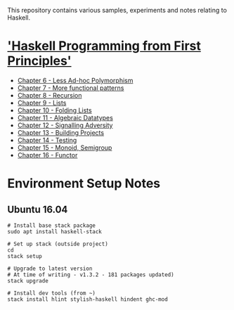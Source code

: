 This repository contains various samples, experiments and notes relating to Haskell.

# ['Haskell Programming from First Principles'](http://haskellbook.com)

- [Chapter 6 - Less Ad-hoc Polymorphism](app/programmingHaskell/chapter06/notes.md)
- [Chapter 7 - More functional patterns](app/programmingHaskell/chapter07/notes.md)
- [Chapter 8 - Recursion](app/programmingHaskell/chapter08/notes.md)
- [Chapter 9 - Lists](app/programmingHaskell/chapter09/notes.md)
- [Chapter 10 - Folding Lists](app/programmingHaskell/chapter10/notes.md)
- [Chapter 11 - Algebraic Datatypes](app/programmingHaskell/chapter11/notes.md)
- [Chapter 12 - Signalling Adversity](app/programmingHaskell/chapter12/notes.md)
- [Chapter 13 - Building Projects](app/programmingHaskell/chapter13/notes.md)
- [Chapter 14 - Testing](app/programmingHaskell/chapter14/notes.md)
- [Chapter 15 - Monoid, Semigroup](app/programmingHaskell/chapter15/notes.md)
- [Chapter 16 - Functor](app/programmingHaskell/chapter16/notes.md)


# Environment Setup Notes

## Ubuntu 16.04
```
# Install base stack package
sudo apt install haskell-stack

# Set up stack (outside project)
cd
stack setup

# Upgrade to latest version
# At time of writing - v1.3.2 - 181 packages updated)
stack upgrade

# Install dev tools (from ~)
stack install hlint stylish-haskell hindent ghc-mod
```
